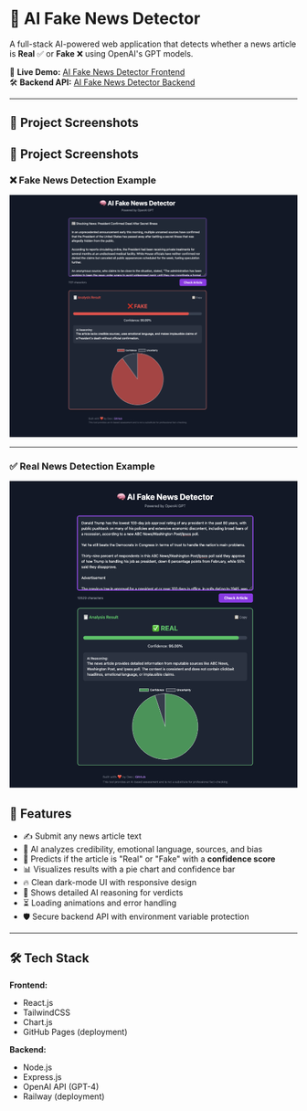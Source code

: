 # 📰 AI Fake News Detector

A full-stack AI-powered web application that detects whether a news article is **Real** ✅ or **Fake** ❌ using OpenAI's GPT models.

🚀 **Live Demo:** [AI Fake News Detector Frontend](https://lens2199.github.io/ai-fake-news-detector/)  
🛠 **Backend API:** [AI Fake News Detector Backend](https://ai-fake-news-detector-production.up.railway.app/)

---

## 📸 Project Screenshots

## 📸 Project Screenshots

### ❌ Fake News Detection Example
![Fake News Detection](./images/fake-news-detection.png)

---

### ✅ Real News Detection Example
![Real News Detection](./images/real-news-detection.png)


## 🎯 Features

- ✍️ Submit any news article text
- 🧠 AI analyzes credibility, emotional language, sources, and bias
- 🎯 Predicts if the article is "Real" or "Fake" with a **confidence score**
- 📊 Visualizes results with a pie chart and confidence bar
- 🔥 Clean dark-mode UI with responsive design
- 💬 Shows detailed AI reasoning for verdicts
- ⏳ Loading animations and error handling
- 🛡 Secure backend API with environment variable protection

---

## 🛠 Tech Stack

**Frontend:**
- React.js
- TailwindCSS
- Chart.js
- GitHub Pages (deployment)

**Backend:**
- Node.js
- Express.js
- OpenAI API (GPT-4)
- Railway (deployment)



